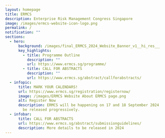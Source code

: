 ```yaml
---
layout: homepage
title: ERMCS
description: Enterprise Risk Management Congress Singapore
image: /images/ermcs-website-icon-logo.png
permalink: /
notification: ""
sections:
  - hero:
      background: /images/final_ERMCS_2024_Website_Banner_v1__hi_res___resized_for_website_.png
      key_highlights:
        - title: Programme Outline
          description: ""
          url: https://www.ermcs.sg/programme/
        - title: CALL FOR ABSTRACTS
          description: ""
          url: https://www.ermcs.sg/abstract/callforabstracts/
  - infopic:
      title: MARK YOUR CALENDARS!
      url: https://www.ermcs.sg/registration/registernow/
      image: /images/ERMCS Website About ERMCS page.png
      alt: Register Now
      description: ERMCS will be happening on 17 and 18 September 2024. Details will
        be released progressively.
  - infobar:
      title: CALL FOR ABSTRACTS
      url: https://www.ermcs.sg/abstract/submissionguidelines/
      description: More details to be released in 2024
---
```

